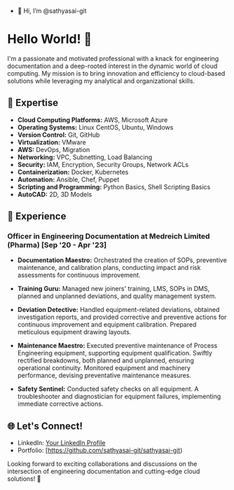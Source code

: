 - 👋 Hi, I’m @sathyasai-git
# Hello World! 👋

I'm a passionate and motivated professional with a knack for engineering documentation and a deep-rooted interest in the dynamic world of cloud computing. My mission is to bring innovation and efficiency to cloud-based solutions while leveraging my analytical and organizational skills.

## 🚀 Expertise

- **Cloud Computing Platforms:** AWS, Microsoft Azure
- **Operating Systems:** Linux CentOS, Ubuntu, Windows
- **Version Control:** Git, GitHub
- **Virtualization:** VMware
- **AWS:** DevOps, Migration
- **Networking:** VPC, Subnetting, Load Balancing
- **Security:** IAM, Encryption, Security Groups, Network ACLs
- **Containerization:** Docker, Kubernetes
- **Automation:** Ansible, Chef, Puppet
- **Scripting and Programming:** Python Basics, Shell Scripting Basics
- **AutoCAD:** 2D, 3D Models

## 💼 Experience

### Officer in Engineering Documentation at Medreich Limited (Pharma) [Sep '20 - Apr '23]

- **Documentation Maestro:** Orchestrated the creation of SOPs, preventive maintenance, and calibration plans, conducting impact and risk assessments for continuous improvement.

- **Training Guru:** Managed new joiners' training, LMS, SOPs in DMS, planned and unplanned deviations, and quality management system.

- **Deviation Detective:** Handled equipment-related deviations, obtained investigation reports, and provided corrective and preventive actions for continuous improvement and equipment calibration. Prepared meticulous equipment drawing layouts.

- **Maintenance Maestro:** Executed preventive maintenance of Process Engineering equipment, supporting equipment qualification. Swiftly rectified breakdowns, both planned and unplanned, ensuring operational continuity. Monitored equipment and machinery performance, devising preventative maintenance measures.

- **Safety Sentinel:** Conducted safety checks on all equipment. A troubleshooter and diagnostician for equipment failures, implementing immediate corrective actions.

## 🌐 Let's Connect!

- LinkedIn: [Your LinkedIn Profile](https://www.linkedin.com/in/sathya-saibaba-b-a55760109/)
- Portfolio: [https://github.com/sathyasai-git/sathyasai-git)

Looking forward to exciting collaborations and discussions on the intersection of engineering documentation and cutting-edge cloud solutions! 🚀
